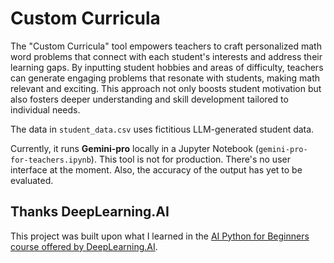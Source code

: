 # Custom Curricula
The "Custom Curricula" tool empowers teachers to craft personalized math word problems that connect with each student's interests and address their learning gaps. By inputting student hobbies and areas of difficulty, teachers can generate engaging problems that resonate with students, making math relevant and exciting. This approach not only boosts student motivation but also fosters deeper understanding and skill development tailored to individual needs.

The data in `student_data.csv` uses fictitious LLM-generated student data.

Currently, it runs **Gemini-pro** locally in a Jupyter Notebook (`gemini-pro-for-teachers.ipynb`). This tool is not for production. There's no user interface at the moment. Also, the accuracy of the output has yet to be evaluated.

## Thanks DeepLearning.AI
This project was built upon what I learned in the [AI Python for Beginners course offered by DeepLearning.AI](https://learn.deeplearning.ai/courses/ai-python-for-beginners/lesson/1/introduction).
